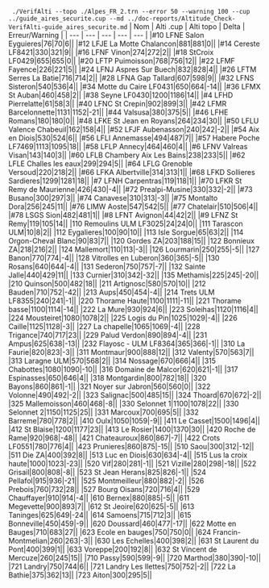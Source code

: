 ` ./VerifAlti --topo ./Alpes_FR_2.trn --error 50 --warning 100 --cup ../guide_aires_securite.cup --md ../doc-reports/Altitude_Check-VerifAlti-guide_aires_securite.md`
| Nom | Alti .cup | Alti topo | Delta | Erreur/Warning |
| --- | --- | --- | --- | --- |
|#10 LFNE Salon Eyguieres|76|70|6||
|#12 LFJE La Motte Chalancon|881|881|0||
|#14 Cereste LF8421|330|321|9||
|#16 LFNF Vinon|274|272|2||
|#18 StCroix LF0429|655|655|0||
|#20 LFTP Puimoisson|768|756|12||
|#22 LFMF Fayence|226|221|5||
|#24 LFNJ Aspres Sur Buech|832|828|4||
|#26 LFTM Serres La Batie|716|714|2||
|#28 LFNA Gap Tallard|607|598|9||
|#32 LFNS Sisteron|540|536|4||
|#34 Motte du Caire LF0431|650|664|-14||
|#36 LFMX St Auban|460|458|2||
|#38 Seyne LF0430|1200|1186|14||
|#4 LFHD Pierrelatte|61|58|3||
|#40 LFNC St Crepin|902|899|3||
|#42 LFMR Barcelonnette|1131|1152|-21||
|#44 Valsusa|380|375|5||
|#46 LFHE Romans|180|180|0||
|#48 LFKE St Jean en Royans|264|234|30||
|#50 LFLU Valence Chabeuil|162|158|4||
|#52 LFJF Aubenasson|240|242|-2||
|#54 Aix en Diois|530|524|6||
|#56 LFLI Annemasse|494|487|7||
|#57 Habere Poche LF7469|1113|1095|18||
|#58 LFLP Annecy|464|460|4||
|#6 LFNV Valreas Visan|143|140|3||
|#60 LFLB Chambery Aix Les Bains|238|233|5||
|#62 LFLE Challes les eaux|299|294|5||
|#64 LFLG Grenoble Versoud|220|218|2||
|#66 LFKA Albertville|314|313|1||
|#68 LFKD Sollieres Sardieres|1299|1281|18||
|#7 LFNH Carpentras|119|118|1||
|#70 LFKR St Remy de Maurienne|426|430|-4||
|#72 Prealpi-Musine|330|332|-2||
|#73 Busano|300|297|3||
|#74 Canavese|310|313|-3||
|#75 Montalto Dora|256|245|11||
|#76 LIMW Aoste|547|542|5||
|#77 Chatelair|510|506|4||
|#78 LSGS Sion|482|481|1||
|#8 LFNT Avignon|44|42|2||
|#9 LFNZ St Remy|119|105|14||
|110 Remoulins ULM LF3025|24|24|0||
|111 Tarascon ULM|10|8|2||
|112 Eygalieres|100|90|10||
|113 Isle Sorgue|65|63|2||
|114 Orgon-Cheval Blanc|90|83|7||
|120 Gordes ZA|203|188|15||
|122 Bonnieux ZA|218|216|2||
|124 Mallemort|110|113|-3||
|126 Lourmarin|250|255|-5||
|127 Banon|770|774|-4||
|128 Vitrolles en Luberon|360|365|-5||
|130 Rosans|640|644|-4||
|131 Sederon|750|757|-7||
|132 Sainte Jalle|440|429|11||
|133 Curnier|310|342|-32||
|135 Methamis|225|245|-20||
|210 Quinson|500|482|18||
|211 Artignosc|580|570|10||
|212 Bauden|710|752|-42||
|213 Aups|450|454|-4||
|214 Trets ULM LF8355|240|241|-1||
|220 Thorame Haute|1100|1111|-11||
|221 Thorame basse|1100|1114|-14||
|222 La Mure|930|924|6||
|223 Soleihas|1120|1116|4||
|224 Mousteiret|1080|1078|2||
|225 Logis du Pin|1025|1029|-4||
|226 Caille|1125|1128|-3||
|227 La chapelle|1065|1069|-4||
|228 Trigance|740|717|23||
|229 Palud Verdon|890|894|-4||
|231 Ampus|625|638|-13||
|232 Flayosc - ULM LF8364|365|366|-1||
|310 La Faurie|820|823|-3||
|311 Montmaur|900|888|12||
|312 Valenty|570|563|7||
|313 Laragne ULM|570|568|2||
|314 Nossage|670|666|4||
|315 Chabottes|1080|1090|-10||
|316 Domaine de Malcor|620|621|-1||
|317 Espinasses|650|646|4||
|318 Montgardin|800|782|18||
|320 Bayons|860|861|-1||
|321 Noyer sur Jabron|560|560|0||
|322 Volonne|490|492|-2||
|323 Salignac|500|485|15||
|324 Thoard|670|672|-2||
|325 Mallemoisson|460|468|-8||
|330 Selonnet 1|1100|1078|22||
|330 Selonnet 2|1150|1125|25||
|331 Marcoux|700|695|5||
|332 Barreme|780|778|2||
|410 Oulx|1050|1059|-9||
|411 Le Casset|1500|1496|4||
|412 St Blaise|1200|1177|23||
|413 Le Rosier|1400|1370|30||
|420 Roche de Rame|920|968|-48||
|421 Chateauroux|860|867|-7||
|422 Crots LF0551|780|776|4||
|423 Prunieres|860|875|-15||
|510 Saou|300|312|-12||
|511 Die ZA|400|392|8||
|513 Luc en Diois|630|634|-4||
|515 Lus la croix haute|1000|1023|-23||
|520 Vif|280|281|-1||
|521 Vizille|280|298|-18||
|522 Grisail|800|808|-8||
|523 St Jean Herans|825|826|-1||
|524 Pellafol|915|936|-21||
|525 Montmeilleur|880|882|-2||
|526 Prebois|760|732|28||
|527 Bourg Oisans|720|716|4||
|529 Chauffayer|910|914|-4||
|610 Bernex|880|885|-5||
|611 Megevette|900|893|7||
|612 St Jeoire|620|625|-5||
|613 Taninges|625|649|-24||
|614 Samoens|715|712|3||
|615 Bonneville|450|459|-9||
|620 Doussard|460|477|-17||
|622 Motte en Bauges|710|683|27||
|623 Ecole en bauges|750|750|0||
|624 Francin-Montmelian|260|263|-3||
|630 Les Echelles|400|398|2||
|631 St Laurent du Pont|400|399|1||
|633 Voreppe|200|192|8||
|632 St Vincent de Mercuze|260|245|15||
|710 Passy|590|599|-9||
|720 Marthod|380|390|-10||
|721 Landry|750|744|6||
|721 Landry Les Ilettes|750|752|-2||
|722 La Bathie|375|362|13||
|723 Aiton|300|295|5||
